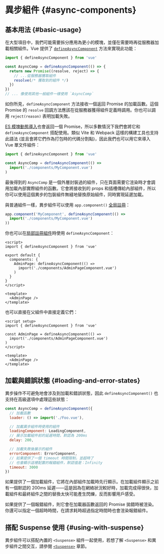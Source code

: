 # 異步組件 {#async-components}

## 基本用法 {#basic-usage}

在大型項目中，我們可能需要拆分應用為更小的模塊，並僅在需要時再從服務器加載相關組件。Vue 提供了 [`defineAsyncComponent`](/api/general#defineasynccomponent) 方法來實現此功能：

```js
import { defineAsyncComponent } from 'vue'

const AsyncComp = defineAsyncComponent(() => {
  return new Promise((resolve, reject) => {
    // ...從服務器獲取組件
    resolve(/* 獲取到的組件 */)
  })
})
// ... 像使用其他一般組件一樣使用 `AsyncComp`
```

如你所見，`defineAsyncComponent` 方法接收一個返回 Promise 的加載函數。這個 Promise 的 `resolve` 回調方法應該在從服務器獲得組件定義時調用。你也可以調用 `reject(reason)` 表明加載失敗。

[ES 模塊動態導入](https://developer.mozilla.org/en-US/docs/Web/JavaScript/Reference/Operators/import)也會返回一個 Promise，所以多數情況下我們會將它和 `defineAsyncComponent` 搭配使用。類似 Vite 和 Webpack 這樣的構建工具也支持此語法 (並且會將它們作為打包時的代碼分割點)，因此我們也可以用它來導入 Vue 單文件組件：

```js
import { defineAsyncComponent } from 'vue'

const AsyncComp = defineAsyncComponent(() =>
  import('./components/MyComponent.vue')
)
```

最後得到的 `AsyncComp` 是一個外層封裝過的組件，只在頁面需要它渲染時才會調用加載內部實際組件的函數。它會將接收到的 props 和插槽傳給內部組件，所以你可以使用這個異步的包裝組件無縫地替換原始組件，同時實現延遲加載。

與普通組件一樣，異步組件可以使用 `app.component()` [全局註冊](/guide/components/registration#global-registration)：

```js
app.component('MyComponent', defineAsyncComponent(() =>
  import('./components/MyComponent.vue')
))
```

<div class="options-api">

你也可以在[局部註冊組件](/guide/components/registration#local-registration)時使用 `defineAsyncComponent`：

```vue
<script>
import { defineAsyncComponent } from 'vue'

export default {
  components: {
    AdminPage: defineAsyncComponent(() =>
      import('./components/AdminPageComponent.vue')
    )
  }
}
</script>

<template>
  <AdminPage />
</template>
```

</div>

<div class="composition-api">

也可以直接在父組件中直接定義它們：

```vue
<script setup>
import { defineAsyncComponent } from 'vue'

const AdminPage = defineAsyncComponent(() =>
  import('./components/AdminPageComponent.vue')
)
</script>

<template>
  <AdminPage />
</template>
```

</div>

## 加載與錯誤狀態 {#loading-and-error-states}

異步操作不可避免地會涉及到加載和錯誤狀態，因此 `defineAsyncComponent()` 也支持在高級選項中處理這些狀態：

```js
const AsyncComp = defineAsyncComponent({
  // 加載函數
  loader: () => import('./Foo.vue'),

  // 加載異步組件時使用的組件
  loadingComponent: LoadingComponent,
  // 展示加載組件前的延遲時間，默認為 200ms
  delay: 200,

  // 加載失敗後展示的組件
  errorComponent: ErrorComponent,
  // 如果提供了一個 timeout 時間限制，並超時了
  // 也會顯示這裡配置的報錯組件，默認值是：Infinity
  timeout: 3000
})
```

如果提供了一個加載組件，它將在內部組件加載時先行顯示。在加載組件顯示之前有一個默認的 200ms 延遲——這是因為在網絡狀況較好時，加載完成得很快，加載組件和最終組件之間的替換太快可能產生閃爍，反而影響用戶感受。

如果提供了一個報錯組件，則它會在加載器函數返回的 Promise 拋錯時被渲染。你還可以指定一個超時時間，在請求耗時超過指定時間時也會渲染報錯組件。

## 搭配 Suspense 使用 {#using-with-suspense}

異步組件可以搭配內置的 `<Suspense>` 組件一起使用，若想了解 `<Suspense>` 和異步組件之間交互，請參閱 [`<Suspense>`](/guide/built-ins/suspense) 章節。
